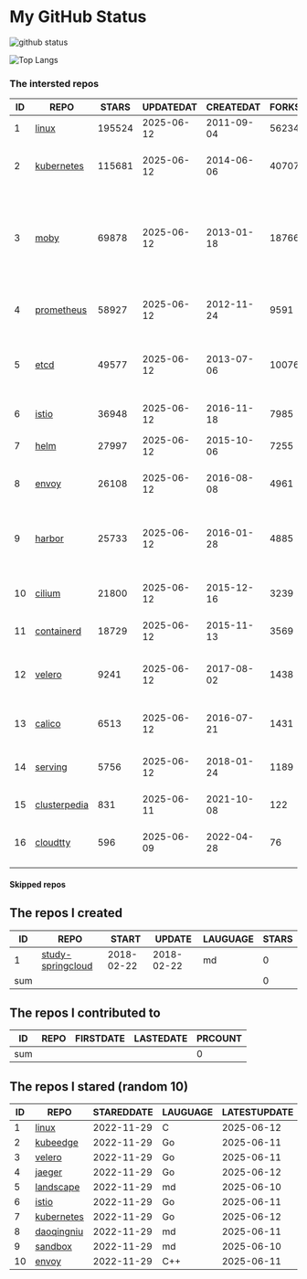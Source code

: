 # My GitHub Status

<img src="https://github-readme-stats-1.yihong0618.vercel.app/api?username=daoqingniu&show_icons=true&&&hide_title=true&count_private=true" alt="github status" />

![Top Langs](https://github-readme-stats-1.yihong0618.vercel.app/api/top-langs/?username=daoqingniu&layout=compact)

<!--START_SECTION:github_repos-->
### The intersted repos
| ID |                              REPO                               | STARS  | UPDATEDAT  | CREATEDAT  | FORKSCOUNT |                                                DESCRIPTIONS                                                |
|----|-----------------------------------------------------------------|--------|------------|------------|------------|------------------------------------------------------------------------------------------------------------|
|  1 | [linux](https://github.com/torvalds/linux)                      | 195524 | 2025-06-12 | 2011-09-04 |      56234 | Linux kernel source tree                                                                                   |
|  2 | [kubernetes](https://github.com/kubernetes/kubernetes)          | 115681 | 2025-06-12 | 2014-06-06 |      40707 | Production-Grade Container Scheduling and Management                                                       |
|  3 | [moby](https://github.com/moby/moby)                            |  69878 | 2025-06-12 | 2013-01-18 |      18766 | The Moby Project - a collaborative project for the container ecosystem to assemble container-based systems |
|  4 | [prometheus](https://github.com/prometheus/prometheus)          |  58927 | 2025-06-12 | 2012-11-24 |       9591 | The Prometheus monitoring system and time series database.                                                 |
|  5 | [etcd](https://github.com/etcd-io/etcd)                         |  49577 | 2025-06-12 | 2013-07-06 |      10076 | Distributed reliable key-value store for the most critical data of a distributed system                    |
|  6 | [istio](https://github.com/istio/istio)                         |  36948 | 2025-06-12 | 2016-11-18 |       7985 | Connect, secure, control, and observe services.                                                            |
|  7 | [helm](https://github.com/helm/helm)                            |  27997 | 2025-06-12 | 2015-10-06 |       7255 | The Kubernetes Package Manager                                                                             |
|  8 | [envoy](https://github.com/envoyproxy/envoy)                    |  26108 | 2025-06-12 | 2016-08-08 |       4961 | Cloud-native high-performance edge/middle/service proxy                                                    |
|  9 | [harbor](https://github.com/goharbor/harbor)                    |  25733 | 2025-06-12 | 2016-01-28 |       4885 | An open source trusted cloud native registry project that stores, signs, and scans content.                |
| 10 | [cilium](https://github.com/cilium/cilium)                      |  21800 | 2025-06-12 | 2015-12-16 |       3239 | eBPF-based Networking, Security, and Observability                                                         |
| 11 | [containerd](https://github.com/containerd/containerd)          |  18729 | 2025-06-12 | 2015-11-13 |       3569 | An open and reliable container runtime                                                                     |
| 12 | [velero](https://github.com/vmware-tanzu/velero)                |   9241 | 2025-06-12 | 2017-08-02 |       1438 | Backup and migrate Kubernetes applications and their persistent volumes                                    |
| 13 | [calico](https://github.com/projectcalico/calico)               |   6513 | 2025-06-12 | 2016-07-21 |       1431 | Cloud native networking and network security                                                               |
| 14 | [serving](https://github.com/knative/serving)                   |   5756 | 2025-06-12 | 2018-01-24 |       1189 | Kubernetes-based, scale-to-zero, request-driven compute                                                    |
| 15 | [clusterpedia](https://github.com/clusterpedia-io/clusterpedia) |    831 | 2025-06-11 | 2021-10-08 |        122 | The Encyclopedia of Kubernetes clusters                                                                    |
| 16 | [cloudtty](https://github.com/cloudtty/cloudtty)                |    596 | 2025-06-09 | 2022-04-28 |         76 | A Friendly Kubernetes CloudShell (Web Terminal) !                                                          |



#### Skipped repos
<!--END_SECTION:github_repos-->

<!--START_SECTION:my_github-->
## The repos I created
| ID  |                                 REPO                                 |   START    |   UPDATE   | LAUGUAGE | STARS |
|-----|----------------------------------------------------------------------|------------|------------|----------|-------|
|   1 | [study-springcloud](https://github.com/daoqingniu/study-springcloud) | 2018-02-22 | 2018-02-22 | md       |     0 |
| sum |                                                                      |            |            |          |     0 |

## The repos I contributed to
| ID  | REPO | FIRSTDATE | LASTEDATE | PRCOUNT |
|-----|------|-----------|-----------|---------|
| sum |      |           |           |       0 |

## The repos I stared (random 10)
| ID |                          REPO                          | STAREDDATE | LAUGUAGE | LATESTUPDATE |
|----|--------------------------------------------------------|------------|----------|--------------|
|  1 | [linux](https://github.com/torvalds/linux)             | 2022-11-29 | C        | 2025-06-12   |
|  2 | [kubeedge](https://github.com/kubeedge/kubeedge)       | 2022-11-29 | Go       | 2025-06-11   |
|  3 | [velero](https://github.com/vmware-tanzu/velero)       | 2022-11-29 | Go       | 2025-06-11   |
|  4 | [jaeger](https://github.com/jaegertracing/jaeger)      | 2022-11-29 | Go       | 2025-06-12   |
|  5 | [landscape](https://github.com/cncf/landscape)         | 2022-11-29 | md       | 2025-06-10   |
|  6 | [istio](https://github.com/istio/istio)                | 2022-11-29 | Go       | 2025-06-11   |
|  7 | [kubernetes](https://github.com/kubernetes/kubernetes) | 2022-11-29 | Go       | 2025-06-12   |
|  8 | [daoqingniu](https://github.com/daoqingniu/daoqingniu) | 2022-11-29 | md       | 2025-06-11   |
|  9 | [sandbox](https://github.com/cncf/sandbox)             | 2022-11-29 | md       | 2025-06-10   |
| 10 | [envoy](https://github.com/envoyproxy/envoy)           | 2022-11-29 | C++      | 2025-06-11   |

<!--END_SECTION:my_github-->
